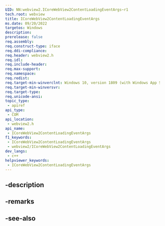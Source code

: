 ```yaml
---
UID: NN:webview2.ICoreWebView2ContentLoadingEventArgs~r1
tech.root: webview
title: ICoreWebView2ContentLoadingEventArgs
ms.date: 09/20/2022
targetos: Windows
description: 
prerelease: false
req.assembly: 
req.construct-type: iface
req.ddi-compliance: 
req.header: webview2.h
req.idl: 
req.include-header: 
req.max-support: 
req.namespace: 
req.redist: 
req.target-min-winverclnt: Windows 10, version 1809 (with Windows App SDK 1.1 or later)
req.target-min-winversvr: 
req.target-type: 
req.unicode-ansi: 
topic_type:
 - apiref
api_type:
 - COM
api_location:
 - webview2.h
api_name:
 - ICoreWebView2ContentLoadingEventArgs
f1_keywords:
 - ICoreWebView2ContentLoadingEventArgs
 - webview2/ICoreWebView2ContentLoadingEventArgs
dev_langs:
 - c++
helpviewer_keywords:
 - ICoreWebView2ContentLoadingEventArgs
---
```


## -description

## -remarks

## -see-also

